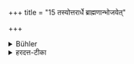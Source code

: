 +++
title = "15 तस्योत्तरार्धे ब्राह्मणान्भोजयेत्"

+++

<details><summary>Bühler</summary>

15. Let him feed the Brāhmaṇas on the northern half of that.
</details>

<details><summary>हरदत्त-टीका</summary>

## सूत्रम्
तस्योत्तरार्धे ब्राह्मणान् भोजयेत् ॥ १६ ॥  
### टिप्पनी
तस्य मानस्योत्तरस्मिन्नर्धे ब्राह्मणा भोजयितव्याः ॥ १६ ॥
</details>
